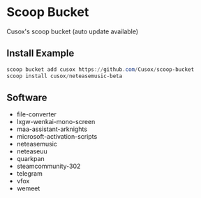 # Scoop Bucket

Cusox's scoop bucket (auto update available)

## Install Example

```powershell
scoop bucket add cusox https://github.com/Cusox/scoop-bucket
scoop install cusox/neteasemusic-beta
```

## Software

- file-converter
- lxgw-wenkai-mono-screen
- maa-assistant-arknights
- microsoft-activation-scripts
- neteasemusic
- neteaseuu
- quarkpan
- steamcommunity-302
- telegram
- vfox
- wemeet
